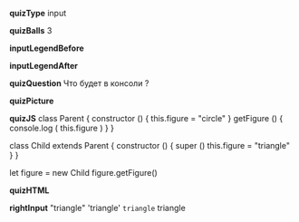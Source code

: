 ____quizType____
input

____quizBalls____
3

____inputLegendBefore____


____inputLegendAfter____


____quizQuestion____
Что будет в консоли ?

____quizPicture____


____quizJS____
class Parent {
    constructor () {
        this.figure = "circle"
    }
    getFigure () {
        console.log ( this.figure )
    }
}

class Child extends Parent {
    constructor () {
        super ()
        this.figure = "triangle"
    }
}

let figure = new Child
figure.getFigure()

____quizHTML____


____rightInput____
"triangle"
'triangle'
`triangle`
triangle
